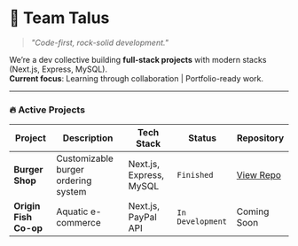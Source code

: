 # 👋 Team Talus  
> *"Code-first, rock-solid development."*  

We’re a dev collective building **full-stack projects** with modern stacks (Next.js, Express, MySQL).  
**Current focus**: Learning through collaboration | Portfolio-ready work.  

---

### 🔥 **Active Projects**  
| Project           | Description                  | Tech Stack           | Status       | Repository |
|-------------------|------------------------------|----------------------|--------------|------------|
| **Burger Shop**| Customizable burger ordering system | Next.js, Express, MySQL | `Finished` | [View Repo](https://github.com/Lucasjbs/Burger-Shop-Website) |
| **Origin Fish Co-op**| Aquatic e-commerce | Next.js, PayPal API | `In Development` | Coming Soon |
